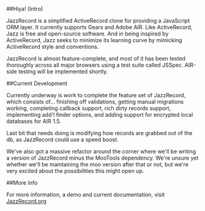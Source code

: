 ##Hiya! (Intro)

JazzRecord is a simplified ActiveRecord clone for providing a JavaScript ORM layer. It currently supports Gears and Adobe AIR. Like ActiveRecord, Jazz is free and open-source software. And in being inspired by ActiveRecord, Jazz seeks to minimize its learning curve by mimicking ActiveRecord style and conventions.

JazzRecord is almost feature-complete, and most of it has been tested thoroughly across all major browsers using a test suite called JSSpec. AIR-side testing will be implemented shortly.

##Current Development

Currently underway is work to complete the feature set of JazzRecord, which consists of... finishing off validations, getting manual migrations working, completing callback support, rich dirty records support, implementing add'l finder options, and adding support for encrypted local databases for AIR 1.5.

Last bit that needs doing is modifying how records are grabbed out of the db, as JazzRecord could use a speed boost.

We've also got a massive refactor around the corner where we'll be writing a version of JazzRecord minus the MooTools dependency. We're unsure yet whether we'll be maintaining the moo version after that or not, but we're very excited about the possibilities this might open up.

##More Info

For more information, a demo and current documentation, visit [JazzRecord.org](http://www.jazzrecord.org)